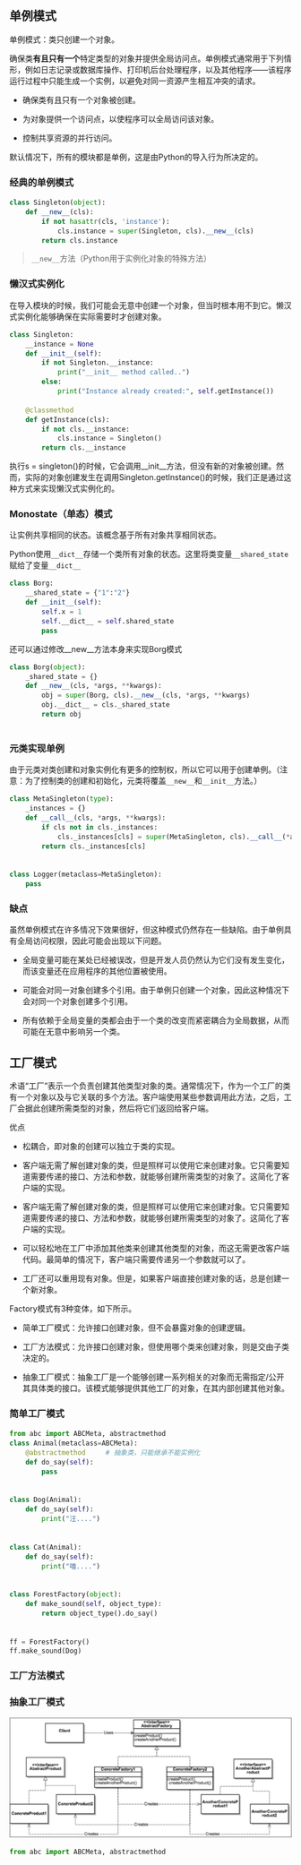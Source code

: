 ## 单例模式

单例模式：类只创建一个对象。

确保类**有且只有一个**特定类型的对象并提供全局访问点。单例模式通常用于下列情形，例如日志记录或数据库操作、打印机后台处理程序，以及其他程序——该程序运行过程中只能生成一个实例，以避免对同一资源产生相互冲突的请求。

- 确保类有且只有一个对象被创建。

- 为对象提供一个访问点，以使程序可以全局访问该对象。

- 控制共享资源的并行访问。

默认情况下，所有的模块都是单例，这是由Python的导入行为所决定的。

### 经典的单例模式

```python
class Singleton(object):
    def __new__(cls):
        if not hasattr(cls, 'instance'):
            cls.instance = super(Singleton, cls).__new__(cls)
        return cls.instance
```

> `__new__`方法（Python用于实例化对象的特殊方法）

### 懒汉式实例化

在导入模块的时候，我们可能会无意中创建一个对象，但当时根本用不到它。懒汉式实例化能够确保在实际需要时才创建对象。

```python
class Singleton:
    __instance = None
    def __init__(self):
        if not Singleton.__instance:
            print("__init__ method called..")
        else:
            print("Instance already created:", self.getInstance())
            
    @classmethod
    def getInstance(cls):
        if not cls.__instance:
            cls.instance = Singleton()
        return cls.__instance
```

执行s = singleton()的时候，它会调用__init__方法，但没有新的对象被创建。然而，实际的对象创建发生在调用Singleton.getInstance()的时候，我们正是通过这种方式来实现懒汉式实例化的。

### Monostate（单态）模式

让实例共享相同的状态。该概念基于所有对象共享相同状态。

Python使用`__dict__`存储一个类所有对象的状态。这里将类变量`__shared_state`赋给了变量`__dict__`

```python
class Borg:
    __shared_state = {"1":"2"}
    def __init__(self):
        self.x = 1
        self.__dict__ = self.shared_state
        pass

```

还可以通过修改__new__方法本身来实现Borg模式

```python
class Borg(object):
    _shared_state = {}
    def __new__(cls, *args, **kwargs):
        obj = super(Borg, cls).__new__(cls, *args, **kwargs)
        obj.__dict__ = cls._shared_state
        return obj
    
```

### 元类实现单例

由于元类对类创建和对象实例化有更多的控制权，所以它可以用于创建单例。（注意：为了控制类的创建和初始化，元类将覆盖`__new__`和`__init__`方法。）

```python
class MetaSingleton(type):
    _instances = {}
    def __call__(cls, *args, **kwargs):
        if cls not in cls._instances:
            cls._instances[cls] = super(MetaSingleton, cls).__call__(*args, **kwargs)
        return cls._instances[cls]


class Logger(metaclass=MetaSingleton):
    pass

```

### 缺点

虽然单例模式在许多情况下效果很好，但这种模式仍然存在一些缺陷。由于单例具有全局访问权限，因此可能会出现以下问题。

- 全局变量可能在某处已经被误改，但是开发人员仍然认为它们没有发生变化，而该变量还在应用程序的其他位置被使用。

- 可能会对同一对象创建多个引用。由于单例只创建一个对象，因此这种情况下会对同一个对象创建多个引用。

- 所有依赖于全局变量的类都会由于一个类的改变而紧密耦合为全局数据，从而可能在无意中影响另一个类。

## 工厂模式

术语“工厂”表示一个负责创建其他类型对象的类。通常情况下，作为一个工厂的类有一个对象以及与它关联的多个方法。客户端使用某些参数调用此方法，之后，工厂会据此创建所需类型的对象，然后将它们返回给客户端。

优点

- 松耦合，即对象的创建可以独立于类的实现。

- 客户端无需了解创建对象的类，但是照样可以使用它来创建对象。它只需要知道需要传递的接口、方法和参数，就能够创建所需类型的对象了。这简化了客户端的实现。

- 客户端无需了解创建对象的类，但是照样可以使用它来创建对象。它只需要知道需要传递的接口、方法和参数，就能够创建所需类型的对象了。这简化了客户端的实现。

- 可以轻松地在工厂中添加其他类来创建其他类型的对象，而这无需更改客户端代码。最简单的情况下，客户端只需要传递另一个参数就可以了。

- 工厂还可以重用现有对象。但是，如果客户端直接创建对象的话，总是创建一个新对象。

Factory模式有3种变体，如下所示。

- 简单工厂模式：允许接口创建对象，但不会暴露对象的创建逻辑。

- 工厂方法模式：允许接口创建对象，但使用哪个类来创建对象，则是交由子类决定的。

- 抽象工厂模式：抽象工厂是一个能够创建一系列相关的对象而无需指定/公开其具体类的接口。该模式能够提供其他工厂的对象，在其内部创建其他对象。

### 简单工厂模式

```python 
from abc import ABCMeta, abstractmethod
class Animal(metaclass=ABCMeta):
    @abstractmethod		# 抽象类，只能继承不能实例化
    def do_say(self):
        pass

    
class Dog(Animal):
    def do_say(self):
        print("汪....")

        
class Cat(Animal):
    def do_say(self):
        print("喵....") 
 

class ForestFactory(object):
    def make_sound(self, object_type):
        return object_type().do_say()


ff = ForestFactory()
ff.make_sound(Dog)

```

### 工厂方法模式





### 抽象工厂模式

![image-20200904095105899](image/image-20200904095105899.png)

```python
from abc import ABCMeta, abstractmethod

```



